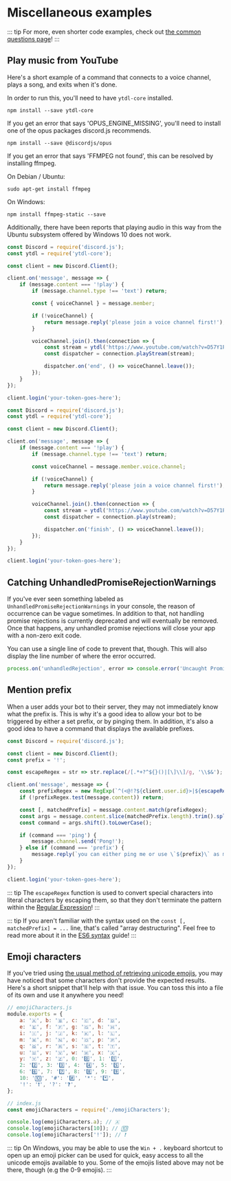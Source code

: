 # Miscellaneous examples

::: tip
For more, even shorter code examples, check out [the common questions page](/popular-topics/common-questions.md)!
:::

## Play music from YouTube

Here's a short example of a command that connects to a voice channel, plays a song, and exits when it's done.

In order to run this, you'll need to have `ytdl-core` installed.

```
npm install --save ytdl-core
```

If you get an error that says 'OPUS_ENGINE_MISSING', you'll need to install one of the opus packages discord.js recommends.

```
npm install --save @discordjs/opus
```

If you get an error that says 'FFMPEG not found', this can be resolved by installing ffmpeg.

On Debian / Ubuntu:

```
sudo apt-get install ffmpeg
```

On Windows:

```
npm install ffmpeg-static --save
```

Additionally, there have been reports that playing audio in this way from the Ubuntu subsystem offered by Windows 10 does not work.

<branch version="11.x">

```js
const Discord = require('discord.js');
const ytdl = require('ytdl-core');

const client = new Discord.Client();

client.on('message', message => {
    if (message.content === '!play') {
        if (message.channel.type !== 'text') return;

        const { voiceChannel } = message.member;

        if (!voiceChannel) {
            return message.reply('please join a voice channel first!');
        }

        voiceChannel.join().then(connection => {
            const stream = ytdl('https://www.youtube.com/watch?v=D57Y1PruTlw', { filter: 'audioonly' });
            const dispatcher = connection.playStream(stream);

            dispatcher.on('end', () => voiceChannel.leave());
        });
    }
});

client.login('your-token-goes-here');
```

</branch>
<branch version="12.x">

```js
const Discord = require('discord.js');
const ytdl = require('ytdl-core');

const client = new Discord.Client();

client.on('message', message => {
    if (message.content === '!play') {
        if (message.channel.type !== 'text') return;

        const voiceChannel = message.member.voice.channel;

        if (!voiceChannel) {
            return message.reply('please join a voice channel first!');
        }

        voiceChannel.join().then(connection => {
            const stream = ytdl('https://www.youtube.com/watch?v=D57Y1PruTlw', { filter: 'audioonly' });
            const dispatcher = connection.play(stream);

            dispatcher.on('finish', () => voiceChannel.leave());
        });
    }
});

client.login('your-token-goes-here');
```

</branch>

## Catching UnhandledPromiseRejectionWarnings

If you've ever seen something labeled as `UnhandledPromiseRejectionWarnings` in your console, the reason of occurrence can be vague sometimes. In addition to that, not handling promise rejections is currently deprecated and will eventually be removed. Once that happens, any unhandled promise rejections will close your app with a non-zero exit code.

You can use a single line of code to prevent that, though. This will also display the line number of where the error occurred.

```js
process.on('unhandledRejection', error => console.error('Uncaught Promise Rejection', error));
```

## Mention prefix

When a user adds your bot to their server, they may not immediately know what the prefix is. This is why it's a good idea to allow your bot to be triggered by either a set prefix, or by pinging them. In addition, it's also a good idea to have a command that displays the available prefixes.

```js
const Discord = require('discord.js');

const client = new Discord.Client();
const prefix = '!';

const escapeRegex = str => str.replace(/[.*+?^${}()|[\]\\]/g, '\\$&');

client.on('message', message => {
    const prefixRegex = new RegExp(`^(<@!?${client.user.id}>|${escapeRegex(prefix)})\\s*`);
    if (!prefixRegex.test(message.content)) return;

    const [, matchedPrefix] = message.content.match(prefixRegex);
    const args = message.content.slice(matchedPrefix.length).trim().split(/ +/);
    const command = args.shift().toLowerCase();

    if (command === 'ping') {
        message.channel.send('Pong!');
    } else if (command === 'prefix') {
        message.reply(`you can either ping me or use \`${prefix}\` as my prefix.`);
    }
});

client.login('your-token-goes-here');
```

::: tip
The `escapeRegex` function is used to convert special characters into literal characters by escaping them, so that they don't terminate the pattern within the [Regular Expression](https://developer.mozilla.org/en-US/docs/Web/JavaScript/Guide/Regular_Expressions)!
:::

::: tip
If you aren't familiar with the syntax used on the `const [, matchedPrefix] = ...` line, that's called "array destructuring". Feel free to read more about it in the [ES6 syntax](/additional-info/es6-syntax.md#array-destructuring) guide!
:::

## Emoji characters

If you've tried using [the usual method of retrieving unicode emojis](/popular-topics/reactions.md#unicode-emojis), you may have noticed that some characters don't provide the expected results. Here's a short snippet that'll help with that issue. You can toss this into a file of its own and use it anywhere you need!

```js
// emojiCharacters.js
module.exports = {
    a: '🇦', b: '🇧', c: '🇨', d: '🇩',
    e: '🇪', f: '🇫', g: '🇬', h: '🇭',
    i: '🇮', j: '🇯', k: '🇰', l: '🇱',
    m: '🇲', n: '🇳', o: '🇴', p: '🇵',
    q: '🇶', r: '🇷', s: '🇸', t: '🇹',
    u: '🇺', v: '🇻', w: '🇼', x: '🇽',
    y: '🇾', z: '🇿', 0: '0️⃣', 1: '1️⃣',
    2: '2️⃣', 3: '3️⃣', 4: '4️⃣', 5: '5️⃣',
    6: '6️⃣', 7: '7️⃣', 8: '8️⃣', 9: '9️⃣',
    10: '🔟', '#': '#️⃣', '*': '*️⃣',
    '!': '❗', '?': '❓',
};
```

```js
// index.js
const emojiCharacters = require('./emojiCharacters');

console.log(emojiCharacters.a); // 🇦
console.log(emojiCharacters[10]); // 🔟
console.log(emojiCharacters['!']); // ❗
```

::: tip
On Windows, you may be able to use the `Win + .` keyboard shortcut to open up an emoji picker can be used for quick, easy access to all the unicode emojis available to you. Some of the emojis listed above may not be there, though (e.g the 0-9 emojis).
:::
